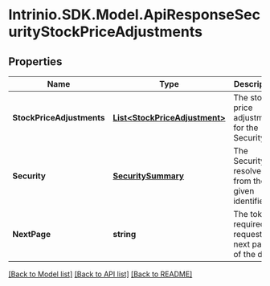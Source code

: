 # Intrinio.SDK.Model.ApiResponseSecurityStockPriceAdjustments
## Properties

Name | Type | Description | Notes
------------ | ------------- | ------------- | -------------
**StockPriceAdjustments** | [**List&lt;StockPriceAdjustment&gt;**](StockPriceAdjustment.md) | The stock price adjustments for the Security | [optional] 
**Security** | [**SecuritySummary**](SecuritySummary.md) | The Security resolved from the given identifier | [optional] 
**NextPage** | **string** | The token required to request the next page of the data | [optional] 

[[Back to Model list]](../README.md#documentation-for-models) [[Back to API list]](../README.md#documentation-for-api-endpoints) [[Back to README]](../README.md)

